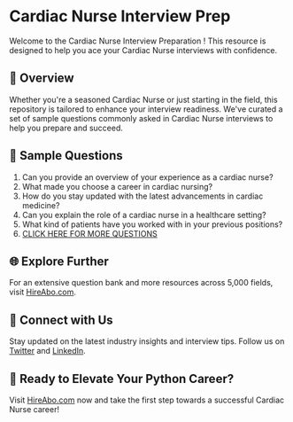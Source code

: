 # Cardiac Nurse Interview Prep

Welcome to the Cardiac Nurse Interview Preparation ! This resource is designed to help you ace your Cardiac Nurse interviews with confidence.

## 🚀 Overview

Whether you're a seasoned Cardiac Nurse or just starting in the field, this repository is tailored to enhance your interview readiness. We've curated a set of sample questions commonly asked in Cardiac Nurse interviews to help you prepare and succeed.

## 📝 Sample Questions

1. Can you provide an overview of your experience as a cardiac nurse?
2. What made you choose a career in cardiac nursing?
3. How do you stay updated with the latest advancements in cardiac medicine?
4. Can you explain the role of a cardiac nurse in a healthcare setting?
5. What kind of patients have you worked with in your previous positions?
6. [CLICK HERE FOR MORE QUESTIONS](https://hireabo.com/job/2_1_36/Cardiac%20Nurse)

## 🌐 Explore Further

For an extensive question bank and more resources across 5,000 fields, visit [HireAbo.com](https://www.hireabo.com).

## 📱 Connect with Us

Stay updated on the latest industry insights and interview tips. Follow us on [Twitter](https://twitter.com/hireabo) and [LinkedIn](https://www.linkedin.com/in/hire-abo-3609972a8/).

## 🚀 Ready to Elevate Your Python Career?

Visit [HireAbo.com](https://www.hireabo.com) now and take the first step towards a successful Cardiac Nurse career!
